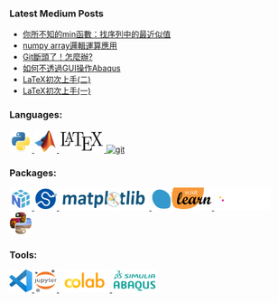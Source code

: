 

<!-- 
**WyattHo/WyattHo** is a ✨ _special_ ✨ repository because its `README.md` (this file) appears on your GitHub profile.

Here are some ideas to get you started:

- 🔭 I’m currently working on ...
- 🌱 I’m currently learning ...
- 👯 I’m looking to collaborate on ...
- 🤔 I’m looking for help with ...
- 💬 Ask me about ...
- 📫 How to reach me: ...
- 😄 Pronouns: ...
- ⚡ Fun fact: ...

 -->
 
 <h3 >Latest Medium Posts</h3>

<!-- BLOG-POST-LIST:START -->
- [你所不知的min函數：找序列中的最近似值](https://wyatthoho.medium.com/%E4%BD%A0%E6%89%80%E4%B8%8D%E7%9F%A5%E7%9A%84min%E5%87%BD%E6%95%B8-%E6%89%BE%E5%BA%8F%E5%88%97%E4%B8%AD%E7%9A%84%E6%9C%80%E8%BF%91%E4%BC%BC%E5%80%BC-ff89412c0d5e?source=rss-1aa7afdfe5e------2)
- [numpy array邏輯運算應用](https://wyatthoho.medium.com/numpy-array%E9%82%8F%E8%BC%AF%E9%81%8B%E7%AE%97%E6%87%89%E7%94%A8-a7ffb48da6c5?source=rss-1aa7afdfe5e------2)
- [Git斷頭了！怎麼辦?](https://wyatthoho.medium.com/git%E6%96%B7%E9%A0%AD%E4%BA%86-%E6%80%8E%E9%BA%BC%E8%BE%A6-d32b53e32ff?source=rss-1aa7afdfe5e------2)
- [如何不透過GUI操作Abaqus](https://wyatthoho.medium.com/%E5%A6%82%E4%BD%95%E4%B8%8D%E9%80%8F%E9%81%8Egui%E6%93%8D%E4%BD%9Cabaqus-f141e591fccb?source=rss-1aa7afdfe5e------2)
- [LaTeX初次上手&lpar;二&rpar;](https://wyatthoho.medium.com/latex%E5%88%9D%E6%AC%A1%E4%B8%8A%E6%89%8B-%E4%BA%8C-44597ddabbed?source=rss-1aa7afdfe5e------2)
- [LaTeX初次上手&lpar;一&rpar;](https://wyatthoho.medium.com/latex%E5%88%9D%E6%AC%A1%E4%B8%8A%E6%89%8B-%E4%B8%80-da0ab629a92d?source=rss-1aa7afdfe5e------2)
<!-- BLOG-POST-LIST:END -->



  <h3 >Languages:</h3>
    <p > 
    <a href="https://www.python.org" target="_blank"> 
      <img src="https://raw.githubusercontent.com/devicons/devicon/master/icons/python/python-original.svg" alt="python" width="40" height="40"/> </a>    
    <a href="https://www.mathworks.com/" target="_blank"> 
      <img src="img/matlabLogo.svg" alt="matlab" width="40" height="40"/> </a>    
    <a href="https://www.latex-project.org/" target="_blank"> 
      <img src="img/latex.png" alt="latex" width="80" height="40"/> </a>    
    <a href="https://git-scm.com/" target="_blank"> 
      <img src="https://www.vectorlogo.zone/logos/git-scm/git-scm-icon.svg" alt="git" width="40" height="40"/> </a> 


  <h3 >Packages:</h3>
    <p > 
    <a href="https://numpy.org/" target="_blank"> 
      <img src="img/numpy.svg" alt="numpy" width="40" height="40"/> </a>    
    <a href="https://scipy.org/" target="_blank"> 
      <img src="img/scipy.svg" alt="scipy" width="40" height="40"/> </a>    
    <a href="https://matplotlib.org/" target="_blank"> 
      <img src="img/matplot.svg" alt="matplot" width="160" height="40"/> </a>    
    <a href="https://scikit-learn.org/stable/" target="_blank"> 
      <img src="img/scikit.png" alt="scikit" width="107" height="40"/> </a>    
    <a href="https://pandas.pydata.org/" target="_blank"> 
      <img src="img/pandas.svg" alt="pandas" width="100" height="40"/> </a>    
    <a href="https://pypi.org/project/Pillow/" target="_blank"> 
      <img src="img/pillow.png" alt="pillow" width="40" height="40"/> </a>    



  <h3 >Tools:</h3>
    <p > 
    <a href="https://code.visualstudio.com/" target="_blank"> 
      <img src="img/VisualStudioCode.png" alt="vscode" width="40" height="40"/> </a>
    <a href="https://jupyter.org/" target="_blank"> 
      <img src="img/Jupyter.png" alt="Jupyter" width="40" height="40"/> </a>
    <a href="https://colab.research.google.com/" target="_blank"> 
      <img src="img/colab.png" alt="colab" width="90" height="40"/> </a>
    <a href="https://www.3ds.com/products-services/simulia/products/abaqus/" target="_blank"> 
      <img src="img/abaqus.png" alt="abaqus" width="80" height="40"/> </a>
  </p>





